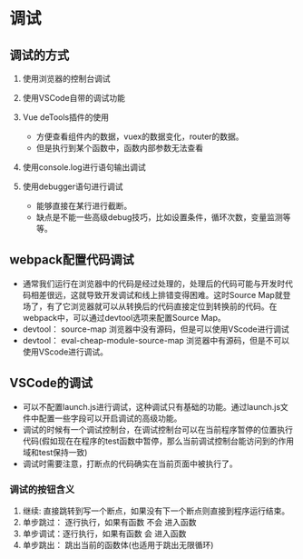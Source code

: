 # 调试

## 调试的方式

1. 使用浏览器的控制台调试

2. 使用VSCode自带的调试功能

3. Vue deTools插件的使用

    * 方便查看组件内的数据，vuex的数据变化，router的数据。
    * 但是执行到某个函数中，函数内部参数无法查看

4. 使用console.log进行语句输出调试

5. 使用debugger语句进行调试

    * 能够直接在某行进行截断。
    * 缺点是不能一些高级debug技巧，比如设置条件，循环次数，变量监测等等。

## webpack配置代码调试

* 通常我们运行在浏览器中的代码是经过处理的，处理后的代码可能与开发时代码相差很远，这就导致开发调试和线上排错变得困难。这时Source Map就登场了，有了它浏览器就可以从转换后的代码直接定位到转换前的代码。在webpack中，可以通过devtool选项来配置Source Map。
* devtool： source-map  浏览器中没有源码，但是可以使用VScode进行调试
* devtool： eval-cheap-module-source-map 浏览器中有源码，但是不可以使用VScode进行调试。

## VSCode的调试

* 可以不配置launch.js进行调试，这种调试只有基础的功能。通过launch.js文件中配置一些字段可以开启调试的高级功能。
* 调试的时候有一个调试控制台，在调试控制台可以在当前程序暂停的位置执行代码(假如现在在程序的test函数中暂停，那么当前调试控制台能访问到的作用域和test保持一致)
* 调试时需要注意，打断点的代码确实在当前页面中被执行了。

### 调试的按钮含义

1. 继续: 直接跳转到写一个断点，如果没有下一个断点则直接到程序运行结束。
2. 单步跳过： 逐行执行，如果有函数 不会 进入函数
3. 单步调试：逐行执行，如果有函数 会 进入函数
4. 单步跳出： 跳出当前的函数体(也适用于跳出无限循环)